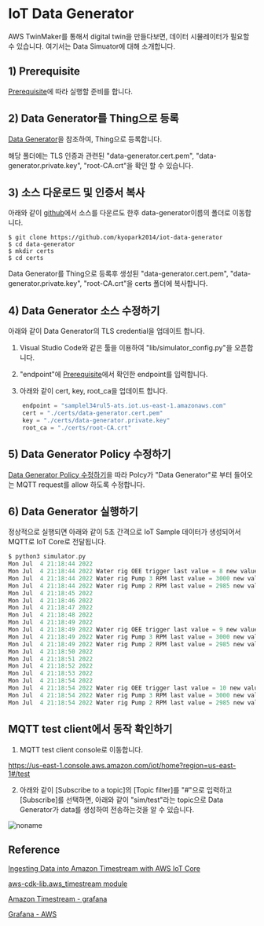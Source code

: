 # IoT Data Generator 

AWS TwinMaker를 통해서 digital twin을 만들다보면, 데이터 시뮬레이터가 필요할 수 있습니다. 여기서는 Data Simuator에 대해 소개합니다. 

## 1) Prerequisite

[Prerequisite](https://github.com/kyopark2014/iot-data-generator/blob/main/prerequisite.md)에 따라 실행할 준비를 합니다.
 
## 2) Data Generator를 Thing으로 등록

[Data Generator](https://github.com/kyopark2014/iot-data-generator/blob/main/registration.md)을 참조하여, Thing으로 등록합니다.

해당 폴더에는 TLS 인증과 관련된 "data-generator.cert.pem", "data-generator.private.key", "root-CA.crt"을 확인 할 수 있습니다. 

## 3) 소스 다운로드 및 인증서 복사

아래와 같이 [github](https://github.com/kyopark2014/iot-data-generator)에서 소스를 다운르도 한후 data-generator이름의 폴더로 이동합니다.

```
$ git clone https://github.com/kyopark2014/iot-data-generator
$ cd data-generator
$ mkdir certs
$ cd certs
```

Data Generator를 Thing으로 등록후 생성된 "data-generator.cert.pem", "data-generator.private.key", "root-CA.crt"을 certs 폴더에 복사합니다. 

## 4) Data Generator 소스 수정하기 

아래와 같이 Data Generator의 TLS credential을 업데이트 합니다. 

1) Visual Studio Code와 같은 툴을 이용하여 "lib/simulator_config.py"을 오픈합니다.

2) "endpoint"에 [Prerequisite](https://github.com/kyopark2014/iot-data-generator/blob/main/prerequisite.md)에서 확인한 endpoint를 입력합니다.

3) 아래와 같이 cert, key, root_ca을 업데이트 합니다.


```java
    endpoint = "samplel34rul5-ats.iot.us-east-1.amazonaws.com"
    cert = "./certs/data-generator.cert.pem"
    key = "./certs/data-generator.private.key"
    root_ca = "./certs/root-CA.crt"
```    

## 5) Data Generator Policy 수정하기

[Data Generator Policy 수정하기](https://github.com/kyopark2014/iot-data-generator/blob/main/policy.md)을 따라 Polcy가 "Data Generator"로 부터 들어오는 MQTT request를 allow 하도록 수정합니다. 

## 6) Data Generator 실행하기 

정상적으로 실행되면 아래와 같이 5초 간격으로 IoT Sample 데이터가 생성되어서 MQTT로 IoT Core로 전달됩니다. 

```c
$ python3 simulator.py
Mon Jul  4 21:18:44 2022
Mon Jul  4 21:18:44 2022 Water rig OEE trigger last value = 8 new value = 9
Mon Jul  4 21:18:44 2022 Water rig Pump 3 RPM last value = 3000 new value = 3000.0
Mon Jul  4 21:18:44 2022 Water rig Pump 2 RPM last value = 2985 new value = 2985.0
Mon Jul  4 21:18:45 2022
Mon Jul  4 21:18:46 2022
Mon Jul  4 21:18:47 2022
Mon Jul  4 21:18:48 2022
Mon Jul  4 21:18:49 2022
Mon Jul  4 21:18:49 2022 Water rig OEE trigger last value = 9 new value = 10
Mon Jul  4 21:18:49 2022 Water rig Pump 3 RPM last value = 3000 new value = 3000.0
Mon Jul  4 21:18:49 2022 Water rig Pump 2 RPM last value = 2985 new value = 2985.4582583995502
Mon Jul  4 21:18:50 2022
Mon Jul  4 21:18:51 2022
Mon Jul  4 21:18:52 2022
Mon Jul  4 21:18:53 2022
Mon Jul  4 21:18:54 2022
Mon Jul  4 21:18:54 2022 Water rig OEE trigger last value = 10 new value = 9
Mon Jul  4 21:18:54 2022 Water rig Pump 3 RPM last value = 3000 new value = 3000
Mon Jul  4 21:18:54 2022 Water rig Pump 2 RPM last value = 2985 new value = 2985
```

## MQTT test client에서 동작 확인하기 

1) MQTT test client console로 이동합니다.

https://us-east-1.console.aws.amazon.com/iot/home?region=us-east-1#/test

2) 아래와 같이 [Subscribe to a topic]의 [Topic filter]를 "#"으로 입력하고 [Subscribe]를 선택하면, 아래와 같이 "sim/test"라는 topic으로 Data Generator가 data를 생성하여 전송하는것을 알 수 있습니다. 


![noname](https://user-images.githubusercontent.com/52392004/177160702-11a3506e-a89f-4648-af12-ba9b87e3f183.png)



## Reference

[Ingesting Data into Amazon Timestream with AWS IoT Core](https://www.youtube.com/watch?v=00Wersoz2Q4)

[aws-cdk-lib.aws_timestream module](https://docs.aws.amazon.com/cdk/api/v2/docs/aws-cdk-lib.aws_timestream-readme.html)

[Amazon Timestream - grafana](https://grafana.com/grafana/plugins/grafana-timestream-datasource/)

[Grafana - AWS](https://docs.aws.amazon.com/timestream/latest/developerguide/Grafana.html#Grafana.sample-app)
